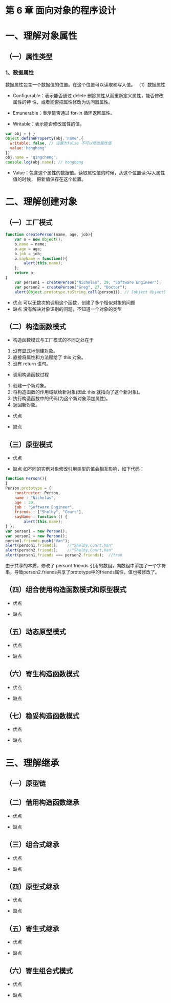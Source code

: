 
# 第 6 章 面向对象的程序设计

# 一、理解对象属性
## （一）属性类型
### 1、数据属性
数据属性包含一个数据值的位置。在这个位置可以读取和写入值。
（1）数据属性
- Configurable：表示能否通过 delete 删除属性从而重新定义属性，能否修改属性的特
性，或者能否把属性修改为访问器属性。

- Emunerable：表示能否通过 for-in 循环返回属性。

- Writable：表示能否修改属性的值。
```javascript
var obj = { }
Object.defineProperty(obj,'name',{
  writable: false, // 设置为false 不可以修改属性值
  value:'honghong'
})
obj.name = 'qingcheng';
console.log(obj.name); // honghong
```
- Value：包含这个属性的数据值。读取属性值的时候，从这个位置读;写入属性值的时候，
把新值保存在这个位置。

# 二、理解创建对象
## （一）工厂模式
```javascript
function createPerson(name, age, job){
    var o = new Object();
    o.name = name;
    o.age = age;
    o.job = job;
    o.sayName = function(){
        alert(this.name);
    };
    return o; 
}
    var person1 = createPerson("Nicholas", 29, "Software Engineer");
    var person2 = createPerson("Greg", 27, "Doctor");
    alert(Object.prototype.toString.call(person1)); // [object Object]
```
- 优点
可以无数次的调用这个函数，创建了多个相似对象的问题
- 缺点
没有解决对象识别的问题，不知道一个对象的类型
## （二）构造函数模式
- 构造函数模式与工厂模式的不同之处在于
1. 没有显式地创建对象。
2. 直接将属性和方法赋给了 this 对象。
3. 没有 return 语句。
-  调用构造函数过程
1. 创建一个新对象。
2. 将构造函数的作用域赋给新对象(因此 this 就指向了这个新对象)。
3. 执行构造函数中的代码(为这个新对象添加属性)。
4. 返回新对象。
-  优点

- 缺点

## （三）原型模式
-  优点

- 缺点
如不同的实例对象修改引用类型的值会相互影响，如下代码：
```javascript
function Person(){
}
Person.prototype = {
    constructor: Person,
    name : "Nicholas",
    age : 29,
    job : "Software Engineer",
    friends : ["Shelby", "Court"],
    sayName : function () {
        alert(this.name);
} };
var person1 = new Person();
var person2 = new Person();
person1.friends.push("Van");
alert(person1.friends);    //"Shelby,Court,Van"
alert(person2.friends);    //"Shelby,Court,Van"
alert(person1.friends === person2.friends);  //true
```
由于共享的本质，修改了 person1.friends 引用的数组，向数组中添加了一个字符 串，导致person2.friends共享了prototype中的friends属性，值也被修改了。
## （四）组合使用构造函数模式和原型模式
-  优点

- 缺点

## （五）动态原型模式
-  优点

- 缺点

## （六）寄生构造函数模式
-  优点

- 缺点

## （七）稳妥构造函数模式
-  优点

- 缺点


# 三、理解继承
## （一）原型链

## （二）借用构造函数继承

-  优点

- 缺点

## （三）组合式继承

-  优点

- 缺点

## （四）原型式继承

-  优点

- 缺点

## （五）寄生式继承

-  优点

- 缺点

## （六）寄生组合式模式

-  优点

- 缺点
